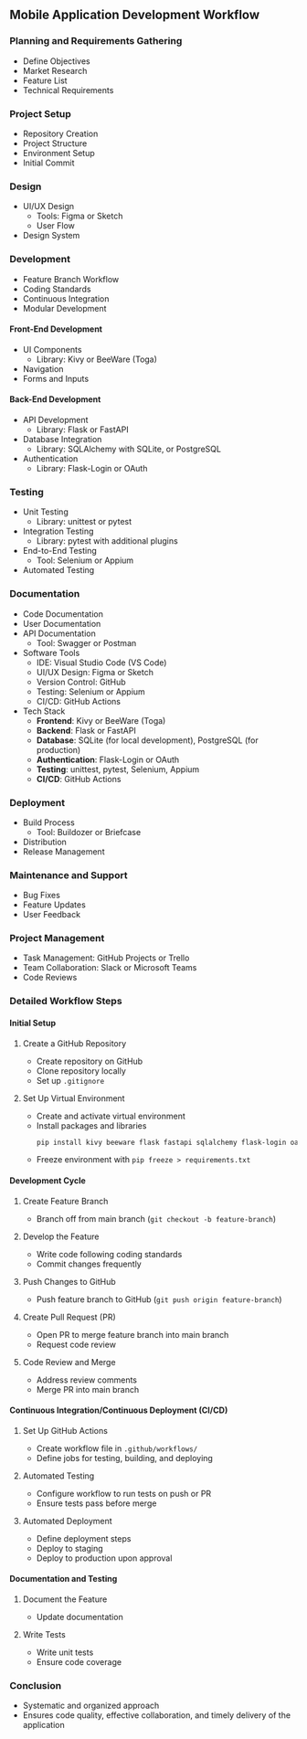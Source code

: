 ## Mobile Application Development Workflow

### Planning and Requirements Gathering
   - Define Objectives
   - Market Research
   - Feature List
   - Technical Requirements

### Project Setup
   - Repository Creation
   - Project Structure
   - Environment Setup
   - Initial Commit

### Design
   - UI/UX Design
     - Tools: Figma or Sketch
     - User Flow
   - Design System

### Development
   - Feature Branch Workflow
   - Coding Standards
   - Continuous Integration
   - Modular Development

#### Front-End Development
   - UI Components
     - Library: Kivy or BeeWare (Toga)
   - Navigation
   - Forms and Inputs

#### Back-End Development
   - API Development
     - Library: Flask or FastAPI
   - Database Integration
     - Library: SQLAlchemy with SQLite, or PostgreSQL
   - Authentication
     - Library: Flask-Login or OAuth

### Testing
   - Unit Testing
     - Library: unittest or pytest
   - Integration Testing
     - Library: pytest with additional plugins
   - End-to-End Testing
     - Tool: Selenium or Appium
   - Automated Testing

### Documentation
   - Code Documentation
   - User Documentation
   - API Documentation
     - Tool: Swagger or Postman
   - Software Tools
     - IDE: Visual Studio Code (VS Code)
     - UI/UX Design: Figma or Sketch
     - Version Control: GitHub
     - Testing: Selenium or Appium
     - CI/CD: GitHub Actions
   - Tech Stack
     - **Frontend**: Kivy or BeeWare (Toga)
     - **Backend**: Flask or FastAPI
     - **Database**: SQLite (for local development), PostgreSQL (for production)
     - **Authentication**: Flask-Login or OAuth
     - **Testing**: unittest, pytest, Selenium, Appium
     - **CI/CD**: GitHub Actions

### Deployment
   - Build Process
     - Tool: Buildozer or Briefcase
   - Distribution
   - Release Management

### Maintenance and Support
   - Bug Fixes
   - Feature Updates
   - User Feedback

### Project Management
   - Task Management: GitHub Projects or Trello
   - Team Collaboration: Slack or Microsoft Teams
   - Code Reviews

### Detailed Workflow Steps

#### Initial Setup
1. Create a GitHub Repository
   - Create repository on GitHub
   - Clone repository locally
   - Set up `.gitignore`
   
2. Set Up Virtual Environment
   - Create and activate virtual environment
   - Install packages and libraries
     ```bash
     pip install kivy beeware flask fastapi sqlalchemy flask-login oauthlib unittest pytest selenium appium
     ```
   - Freeze environment with `pip freeze > requirements.txt`

#### Development Cycle
1. Create Feature Branch
   - Branch off from main branch (`git checkout -b feature-branch`)
   
2. Develop the Feature
   - Write code following coding standards
   - Commit changes frequently
   
3. Push Changes to GitHub
   - Push feature branch to GitHub (`git push origin feature-branch`)
   
4. Create Pull Request (PR)
   - Open PR to merge feature branch into main branch
   - Request code review
   
5. Code Review and Merge
   - Address review comments
   - Merge PR into main branch

#### Continuous Integration/Continuous Deployment (CI/CD)
1. Set Up GitHub Actions
   - Create workflow file in `.github/workflows/`
   - Define jobs for testing, building, and deploying
   
2. Automated Testing
   - Configure workflow to run tests on push or PR
   - Ensure tests pass before merge
   
3. Automated Deployment
   - Define deployment steps
   - Deploy to staging
   - Deploy to production upon approval

#### Documentation and Testing
1. Document the Feature
   - Update documentation
   
2. Write Tests
   - Write unit tests
   - Ensure code coverage

### Conclusion

- Systematic and organized approach
- Ensures code quality, effective collaboration, and timely delivery of the application
